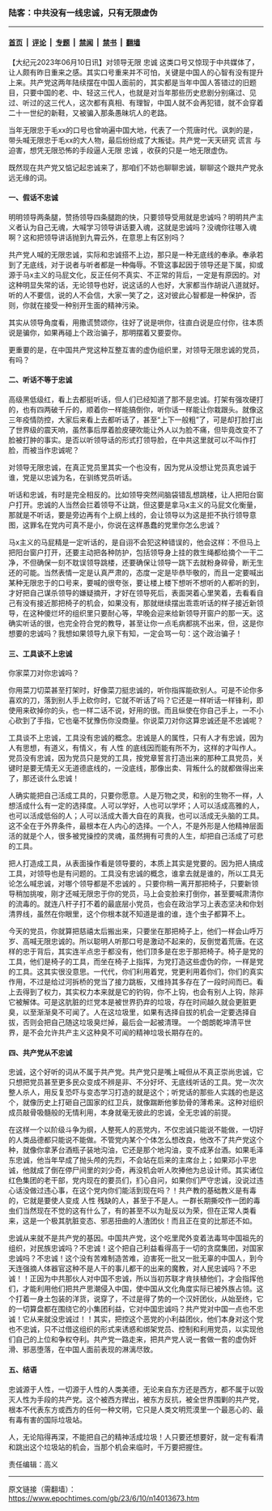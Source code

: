 ### 陆客：中共没有一线忠诚，只有无限虚伪

---

#### [首页](../../../..?n14013673) &nbsp;|&nbsp; [评论](../../../../../epoch-comment?n14013673) &nbsp;|&nbsp; [专题](../../../../../epoch-special?n14013673) &nbsp;|&nbsp; [禁闻](../../../../../epoch-news?n14013673) &nbsp;|&nbsp; [禁书](../../../../../books?n14013673) &nbsp;|&nbsp; [翻墙](https://github.com/gfw-breaker/nogfw/blob/master/README.md?n14013673)


<div class="post_content" id="artbody" itemprop="articleBody">
 <!-- article content begin -->
 <p>
  【大纪元2023年06月10日讯】对领导无限
  <ok href="https://www.epochtimes.com/gb/tag/%E5%BF%A0%E8%AF%9A.html">
   忠诚
  </ok>
  这类口号又惊现于中共媒体了，让人颇有昨日重来之感。其实口号重来并不可怕，关键是中国人的心智有没有提升上来。共产党这两年陆续摆在中国人面前的，其实都是当年中国人答错过的旧题目，只要中国的老、中、轻这三代人，也就是对当年那些历史悲剧分别痛过、见过、听过的这三代人，这次都有真相、有理智，中国人就不会再犯错，就不会穿着二十一世纪的新鞋，又被骗入那条愚昧坑人的老路。
 </p>
 <p>
  当年无限忠于毛xx的口号也曾响遍中国大地，代表了一个荒唐时代。讽刺的是，带头喊无限忠于毛xx的大人物，最后纷纷成了大叛徒。共产党一天天研究
  <ok href="https://www.epochtimes.com/gb/tag/%E8%B0%8E%E8%A8%80.html">
   谎言
  </ok>
  与迫害，想凭无限恐怖的手段逼人无限
  <ok href="https://www.epochtimes.com/gb/tag/%E5%BF%A0%E8%AF%9A.html">
   忠诚
  </ok>
  ，收获的只是一地无限虚伪。
 </p>
 <p>
  既然现在共产党又惦记起忠诚来了，那咱们不妨也聊聊忠诚，聊聊这个跟共产党永远无缘的词。
 </p>
 <h4>
  一、假话不忠诚
 </h4>
 <p>
  明明领导两条腿，赞扬领导四条腿跑的快，只要领导受用就是忠诚吗？明明共产主义者认为自己无魂，大喊学习领导讲话要入魂，这就是忠诚吗？没魂你往哪入魂啊？这和把领导讲话抛到九霄云外，在意思上有区别吗？
 </p>
 <p>
  共产党人喊的无限忠诚，实际和忠诚搭不上边，那只是一种无底线的奉承。奉承若到了无底线，对于说者与听者都是一种侮辱。不管这事起因于领导还是下属，抑或源于马x主义的马屁文化，反正任何不真实、不正常的背后，一定是有原因的。对这种明显失常的话，无论领导也好，说这话的人也好，大家都当作胡说八道就好。听的人不要信，说的人不会信，大家一笑了之，这对彼此心智都是一种保护，否则，你就在接受一种别开生面的精神污染。
 </p>
 <p>
  其实从领导角度看，用撒谎赞颂你，往好了说是哄你，往直白说是应付你，往本质说是骗你，如果再碰上个政治骗子，那明摆着又要耍你。
 </p>
 <p>
  更重要的是，在中国共产党这种互整互害的虚伪组织里，对领导无限忠诚的党员，有吗？
 </p>
 <h4>
  二、听话不等于忠诚
 </h4>
 <p>
  高级黑低级红，看上去都挺听话，但人们已经知道了那不是忠诚。打架有强攻硬打的，也有四两破千斤的，顺着你一样能搞倒你，听你话一样能让你栽跟头。就像这三年疫情防控，大家后来看上去都听话了，甚至“上下一般粗”了，可是却打脸打出了世界级的震天响，虽然事后厚着脸皮硬吹能让外人以为脸不痛，但毕竟改变不了脸被打肿的事实。是否以听领导话的形式打领导脸，在中共这里就可以不叫作打脸，而被当作忠诚呢？
 </p>
 <p>
  对领导无限忠诚，在真正党员里其实一个也没有，因为党从没想让党员真忠诚于谁，党是以忠诚为名，在驯练党员听话。
 </p>
 <p>
  听话和忠诚，有时是完全相反的。比如领导突然间脑袋错乱想跳楼，让人把阳台窗户打开。忠诚的人当然会拦着领导不让跳，但这要是拿马x主义的马屁文化衡量，那就是不听话，要是旁边再有个上纲上线的，会让领导以为这是拒不执行领导意图，这罪名在党内可真不是小，你说在这样愚蠢的党里你怎么忠诚？
 </p>
 <p>
  马x主义的马屁精是一定听话的，是自诩不会犯这种错误的，他会这样：不但马上把阳台窗户打开，还要主动把各种防护，包括领导身上挂的救生绳都给摘个一干二净，不但确保一刻不耽误领导跳楼，还要确保让领导一跳下去就粉身碎骨，断无生还的可能。当然表情一定是认真严肃的，态度一定是毕恭毕敬的，而且一定要喊出某种无限忠于的口号来，要喊的很夸张，要让楼上楼下想听不想听的人都听的到，才好把自己谋杀领导的嫌疑摘开，才好在领导死后，表面哭着心里笑着，去看看自己有没有接近那把椅子的机会，如果没有，那就继续摆出乖乖听话的样子接近新领导，在这种傻烂坏的组织里只要耐心等，早晚会迎来给新领导开窗户的那一天。这确实听话的很，也完全符合党的教导，甚至让你一点毛病都挑不出来，但，这是你想要的忠诚吗？我想如果领导九泉下有知，一定会骂一句：这个政治骗子！
 </p>
 <h4>
  三、工具谈不上忠诚
 </h4>
 <p>
  你家菜刀对你忠诚吗？
 </p>
 <p>
  你用菜刀切菜甚至打架时，好像菜刀挺忠诚的，听你指挥能砍别人。可是不论你多喜欢的刀，落到别人手上砍你时，它就不听话了吗？它还是一样听话一样锋利，即使用来砍掉你的头，也一样二话不说，好用的很。而且纵使在你自己手上，一不小心砍到了手指，它也毫不犹豫伤你没商量。你说菜刀对你这算忠诚还是不忠诚呢？
 </p>
 <p>
  工具谈不上忠诚，工具没有忠诚的概念。忠诚是人的属性，只有人才有忠诚，因为人有思想，有道义，有情义，有
  <ok href="https://www.epochtimes.com/gb/tag/%E4%BA%BA%E6%80%A7.html">
   人性
  </ok>
  的底线因而能有所不为，这样的才叫作人。党员没有忠诚，因为党员只是党的工具，按党章誓言打造出来的那种工具党员，关键时是要无情无义无道德底线的，一没底线，那像出卖、背叛什么的就都做得出来了，那还谈什么忠诚！
 </p>
 <p>
  人确实能把自己活成工具的，只要你愿意。人是万物之灵，和别的生物不一样，人想活成什么有一定的选择度。人可以学好，人也可以学坏；人可以活成高雅的人，也可以活成低俗的人；人可以活成大善大自在的真我，也可以活成无头脑的工具。这不全在于外界条件，最根本在人内心的选择。一个人，不是外形是人他精神层面活的就是个人，很多被党操控的灵魂，虽然拥有可贵的人生，却把自己活成了可悲的工具。
 </p>
 <p>
  把人打造成工具，从表面操作看是领导要的，本质上其实是党要的。因为把人搞成工具，对领导也是有问题的。工具没有忠诚的概念，谁拿去就是谁的，所以工具无论怎么喊忠诚，对哪个领导都是不忠诚的 。只要你稍一离开那把椅子，只要新领导稍加挑唆，刚才还喊无限忠于你的党员，马上会变脸来打倒你，甚至要喊肃清你的流毒的。就连八杆子打不着的最底层小党员，也会在政治学习上表态坚决和你划清界线，虽然在你眼里，这个你根本就不知道是谁的谁，连个虫子都算不上。
 </p>
 <p>
  今天的党员，你就算把慈禧太后搬出来，只要坐在那把椅子上，他们一样会山呼万岁、高喊无限忠诚的。所以聪明人听那口号是激动不起来的，反倒觉着荒唐。在这样的忠于背后，其实连半点忠于都没有，他们顶多是在忠于那把椅子。椅子是党的工具，他们是椅子的工具，而坐在椅子上指挥，为党打造这些虚伪的你，一样是党的工具。这其实很没意思。一代代，你们利用着党，党更利用着你们，你们的真实作用，不过是给过河拆桥的党当了接力跳板，又维持其多存在了一段时间而已。看上去得到了权力，其实权力本来就是它的钓钩，你不上钩，也会有别人上钩，除非它被解体。可是这肮脏的烂党本是被世界扔弃的垃圾，存在时间越久就会更脏更臭，以至渐渐臭不可闻了。人在这垃圾里，如果有选择自拔的机会一定要选择自拔，否则会把自己随这垃圾臭烂掉，最后会一起被清理。 一个朗朗乾坤清平世界，是不会允许共产主义这种臭不可闻的精神垃圾长期存在的。
 </p>
 <h4>
  四、共产党从不忠诚
 </h4>
 <p>
  忠诚，这个好听的词从不属于共产党。共产党只是嘴上喊但从不真正崇尚忠诚，它只想把党员甚至更多民众变成不辨是非、不分好坏、无底线听话的工具。党一次次整人杀人，用反复恐吓与变态学习打造的就是这个；听党话的那些人实践的也是这个，就像历史上打砸自己国家的红卫兵，就像踹断他爹肋骨的薄希来。这种对组织成员敲骨吸髓般的无情利用，本身就毫无彼此的忠诚，全无忠诚的前提。
 </p>
 <p>
  在这样一个以阶级斗争为纲，人整死人的恶党内，不仅忠诚只能说不能做，一切好的人类品德都只能说不能做。不管党内某个个体怎么想改良，他改不了共产党这个种，就像你拿茅台酒瓶子装地沟油，它还是那个地沟油，变不成茅台酒。如果毛泽东忠诚，他当年早成了抛头颅的先烈，不会站在后来的主席台上；如果邓小平忠诚，他就成了倒在停尸间里的刘少奇，再没机会听人吹捧他为总设计师。其实诸位红色集团的老干部，党内现在的要员们，扪心自问，如果你们严守忠诚，没说过违心话没做过违心事，在这个党内你们能活到现在吗？！共产教的基础教义是有毒的，它就是要使人变成
  <ok href="https://www.epochtimes.com/gb/tag/%E4%BA%BA%E6%80%A7.html">
   人性
  </ok>
  残缺的人，甚至于不是人。一群长期撕咬作一团的毒虫们当然现在不觉的这有什么了，有的甚至不以为耻反以为荣，但在正常人类看来，这是一个极其肮脏变态、邪恶扭曲的人渣团伙！而且正在变的比那还不如。
 </p>
 <p>
  忠诚从来就不是共产党的基因。中国共产党，这个吃里爬外变着法毒骂中国祖先的组织，对民族忠诚吗？不忠诚！这个把自己利益看得高于一切的贪腐集团，对国家忠诚吗？不忠诚！这个没有苦难制造苦难，迫害死一批又一批无辜的中国人，到今天连强摘人体器官这种不是人干的事儿都干的出来的魔教，对人民忠诚吗？不忠诚！！正因为中共那伙人对中国不忠诚，所以当初苏联才肯扶植他们，才会指挥他们，才能利用他们把共产思潮侵入中国，使中国从文化角度实际已被外族占领。这个打着一身土包装的洋货，说穿了，不过是得了势的一个汉奸团伙，从始至终，它的一切算盘都在围绕它的小集团利益，它对中国忠诚吗？共产党对中国一点也不忠诚！它从来就没忠诚过！！其实，把控这个恶党的小利益团伙，他们本身对这个党也不忠诚，只不过借这组织的形式来诱惑和绑架党员、控制和利用党员，以实现他们自己的上位和争权夺利。共产党一路走来，把共产党人说一套做一套的虚伪奸滑、邪恶堕落，在中国人面前表现的淋漓尽致。
 </p>
 <h4>
  五、结语
 </h4>
 <p>
  忠诚源于人性，一切源于人性的人类美德，无论来自东方还是西方，都不属于以毁灭人性为手段的共产党。这个被西方撵出，被东方反抗，被全世界围剿的共产党，根本不代表东方或西方的任何一种文明，它只是人类文明荒漠里一个最恶心的、最有毒有害的国际垃圾站。
 </p>
 <p>
  人，无论陷得再深，不能把自己的精神活成垃圾！人只要还想要好，就一定有看清和跳出这个垃圾站的机会，当那个机会来临时，千万要把握住。
 </p>
 <p>
  责任编辑：高义
 </p>
 <!-- article content end -->
 <div id="below_article_ad">
 </div>
</div>


---

原文链接（需翻墙）：https://www.epochtimes.com/gb/23/6/10/n14013673.htm